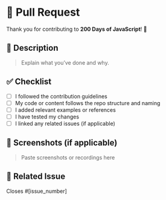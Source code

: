 # 🚀 Pull Request

Thank you for contributing to **200 Days of JavaScript**! 🙌

## 📝 Description

> Explain what you’ve done and why.

## ✅ Checklist

- [ ] I followed the contribution guidelines
- [ ] My code or content follows the repo structure and naming
- [ ] I added relevant examples or references
- [ ] I have tested my changes
- [ ] I linked any related issues (if applicable)

## 📸 Screenshots (if applicable)

> Paste screenshots or recordings here

## 🔗 Related Issue

Closes #[issue_number]
